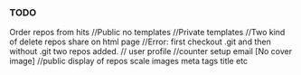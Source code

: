 ### TODO

Order repos from hits
//Public no templates
//Private templates
//Two kind of delete repos
share on html page
//Error: first checkout .git and then without .git two repos added.
// user profile
//counter 
setup email
[No cover image]
//public display of repos
scale images
meta tags title etc
